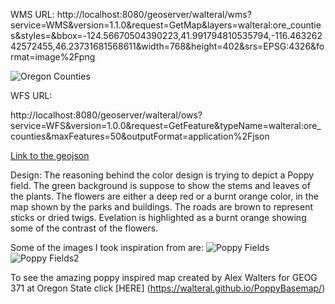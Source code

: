 ﻿
WMS URL:
http://localhost:8080/geoserver/walteral/wms?service=WMS&version=1.1.0&request=GetMap&layers=walteral:ore_counties&styles=&bbox=-124.56670504390223,41.991794810535794,-116.46326242572455,46.23731681568611&width=768&height=402&srs=EPSG:4326&format=image%2Fpng



![Oregon Counties](https://github.com/walteral/BaseNav/blob/master/img/walteral-ore_counties.png)




WFS URL:



http://localhost:8080/geoserver/walteral/ows?service=WFS&version=1.0.0&request=GetFeature&typeName=walteral:ore_counties&maxFeatures=50&outputFormat=application%2Fjson



[Link to the geojson](https://github.com/walteral/BaseNav/blob/master/img/ore_counties.geojson)

Design: The reasoning behind the color design is trying to depict a Poppy field. The green background is suppose to show the stems and leaves of the plants. The flowers are either a deep red or a burnt orange color, in the map shown by the parks and buildings. The roads are brown to represent sticks or dried twigs. Evelation is highlighted as a burnt orange showing some of the contrast of the flowers. 

Some of the images I took inspiration from are:
![Poppy Fields](http://c8.alamy.com/comp/BNP7BY/poppy-fields-in-sunshine-on-the-marlborough-downs-wiltshire-england-BNP7BY.jpg)
![Poppy Fields2](https://ak9.picdn.net/shutterstock/videos/9511649/thumb/1.jpg)


To see the amazing poppy inspired map created by Alex Walters for GEOG 371 at Oregon State click [HERE] (https://walteral.github.io/PoppyBasemap/)
